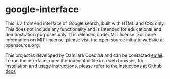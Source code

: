 # google-interface
This is a frontend interface of Google search, built with HTML and CSS only. This does not include any functionality and is intended for educational and demonstration purposes only.
It is released under MIT license. For more information on MIT lincense, please visit the open source initiatie website at opensource.org.

This project is developed by Damilare Odedina and can be contacted [email](damilareodedina24@gmail.com). To run the interface, open the index.html file in a web browser, for installation and usage instructions, please refer to the instuctions at [Github docs](doc.github.com)
